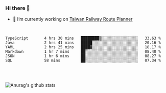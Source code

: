 ### Hi there 👋

- 🔭 I’m currently working on [Taiwan Railway Route Planner](https://github.com/Taiwan-Railway-Route-Planner)

<br/>

<!--START_SECTION:waka-->

```text
TypeScript       4 hrs 30 mins   ████████▒░░░░░░░░░░░░░░░░   33.63 %
Java             2 hrs 41 mins   █████░░░░░░░░░░░░░░░░░░░░   20.16 %
YAML             2 hrs 25 mins   ████▓░░░░░░░░░░░░░░░░░░░░   18.17 %
Markdown         1 hr 7 mins     ██░░░░░░░░░░░░░░░░░░░░░░░   08.40 %
JSON             1 hr 6 mins     ██░░░░░░░░░░░░░░░░░░░░░░░   08.27 %
SQL              58 mins         ██░░░░░░░░░░░░░░░░░░░░░░░   07.34 %
```

<!--END_SECTION:waka-->

<br/>
<br/>

![Anurag's github stats](https://github-readme-stats.vercel.app/api?username=DepickereSven&show_icons=true&theme=tokyonight)



<!--
**DepickereSven/DepickereSven** is a ✨ _special_ ✨ repository because its `README.md` (this file) appears on your GitHub profile.

Here are some ideas to get you started:

- 🔭 I’m currently working on ...
- 🌱 I’m currently learning ...
- 👯 I’m looking to collaborate on ...
- 🤔 I’m looking for help with ...
- 💬 Ask me about ...
- 📫 How to reach me: ...
- 😄 Pronouns: ...
- ⚡ Fun fact: ...
-->
